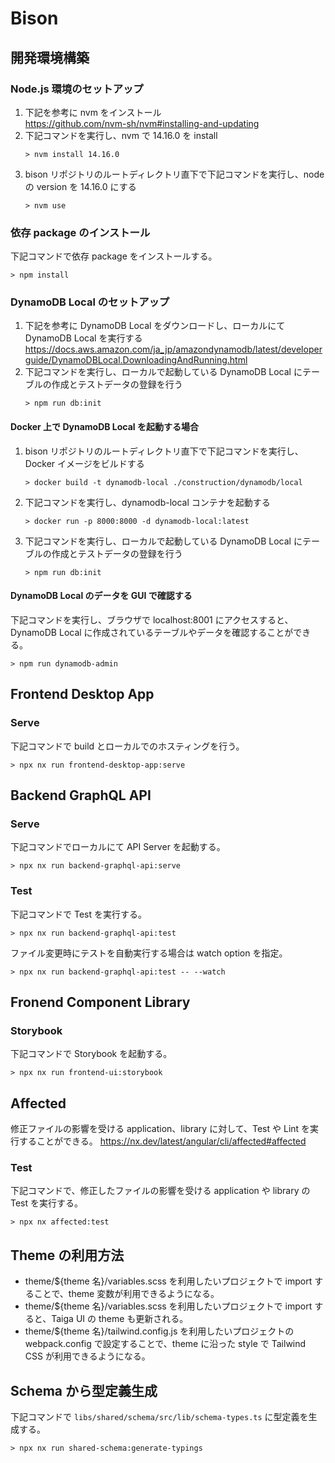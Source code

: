 # Bison

## 開発環境構築

### Node.js 環境のセットアップ

1. 下記を参考に nvm をインストール  
   https://github.com/nvm-sh/nvm#installing-and-updating
1. 下記コマンドを実行し、nvm で 14.16.0 を install
   ```
   > nvm install 14.16.0
   ```
1. bison リポジトリのルートディレクトリ直下で下記コマンドを実行し、node の version を 14.16.0 にする
   ```
   > nvm use
   ```

### 依存 package のインストール

下記コマンドで依存 package をインストールする。

```
> npm install
```

### DynamoDB Local のセットアップ

1. 下記を参考に DynamoDB Local をダウンロードし、ローカルにて DynamoDB Local を実行する  
   https://docs.aws.amazon.com/ja_jp/amazondynamodb/latest/developerguide/DynamoDBLocal.DownloadingAndRunning.html
1. 下記コマンドを実行し、ローカルで起動している DynamoDB Local にテーブルの作成とテストデータの登録を行う
   ```
   > npm run db:init
   ```

#### Docker 上で DynamoDB Local を起動する場合

1. bison リポジトリのルートディレクトリ直下で下記コマンドを実行し、Docker イメージをビルドする
   ```
   > docker build -t dynamodb-local ./construction/dynamodb/local
   ```
1. 下記コマンドを実行し、dynamodb-local コンテナを起動する
   ```
   > docker run -p 8000:8000 -d dynamodb-local:latest
   ```
1. 下記コマンドを実行し、ローカルで起動している DynamoDB Local にテーブルの作成とテストデータの登録を行う
   ```
   > npm run db:init
   ```

#### DynamoDB Local のデータを GUI で確認する

下記コマンドを実行し、ブラウザで localhost:8001 にアクセスすると、DynamoDB Local に作成されているテーブルやデータを確認することができる。

```
> npm run dynamodb-admin
```

## Frontend Desktop App

### Serve

下記コマンドで build とローカルでのホスティングを行う。

```
> npx nx run frontend-desktop-app:serve
```

## Backend GraphQL API

### Serve

下記コマンドでローカルにて API Server を起動する。

```
> npx nx run backend-graphql-api:serve
```

### Test

下記コマンドで Test を実行する。

```
> npx nx run backend-graphql-api:test
```

ファイル変更時にテストを自動実行する場合は watch option を指定。

```
> npx nx run backend-graphql-api:test -- --watch
```

## Fronend Component Library

### Storybook

下記コマンドで Storybook を起動する。

```
> npx nx run frontend-ui:storybook
```

## Affected

修正ファイルの影響を受ける application、library に対して、Test や Lint を実行することができる。
https://nx.dev/latest/angular/cli/affected#affected

### Test

下記コマンドで、修正したファイルの影響を受ける application や library の Test を実行する。

```
> npx nx affected:test
```

## Theme の利用方法

- theme/${theme 名}/variables.scss を利用したいプロジェクトで import することで、theme 変数が利用できるようになる。
- theme/${theme 名}/variables.scss を利用したいプロジェクトで import すると、Taiga UI の theme も更新される。
- theme/${theme 名}/tailwind.config.js を利用したいプロジェクトの webpack.config で設定することで、theme に沿った style で Tailwind CSS が利用できるようになる。

## Schema から型定義生成

下記コマンドで `libs/shared/schema/src/lib/schema-types.ts` に型定義を生成する。

```
> npx nx run shared-schema:generate-typings
```
